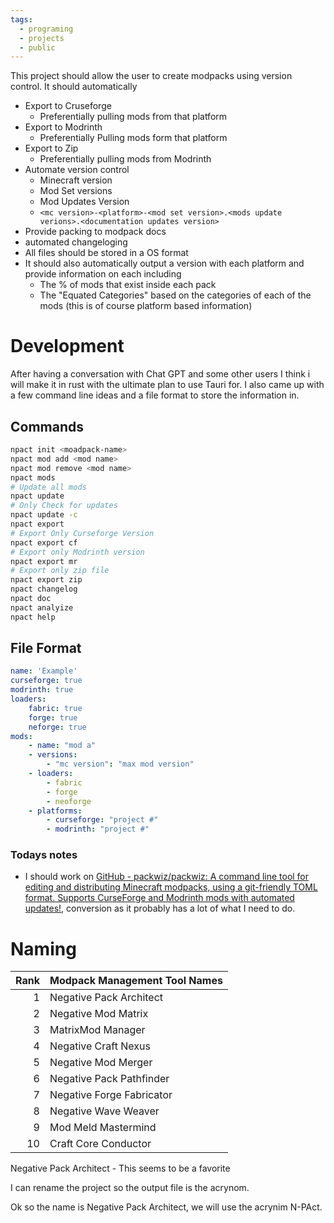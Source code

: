 ```yaml
---
tags:
  - programing
  - projects
  - public
---
```

This project should allow the user to create modpacks using version control. It should automatically
- Export to Cruseforge
    - Preferentially pulling mods from that platform
- Export to Modrinth
    - Preferentially Pulling mods form that platform
- Export to Zip
    - Preferentially pulling mods from Modrinth
- Automate version control
    - Minecraft version
    - Mod Set versions
    - Mod Updates Version
    - `<mc version>-<platform>-<mod set version>.<mods update verions>.<documentation updates version>`
- Provide packing to modpack docs
- automated changeloging
- All files should be stored in a OS format
- It should also automatically output a version with each platform and provide information on each including
    - The % of mods that exist inside each pack
    - The "Equated Categories" based on the categories of each of the mods (this is of course platform based information)

# Development

After having a conversation with Chat GPT and some other users I think i will make it in rust with the ultimate plan to use Tauri for. I also came up with a few command line ideas and a file format to store the information in.

## Commands
```sh
npact init <moadpack-name>
npact mod add <mod name>
npact mod remove <mod name>
npact mods
# Update all mods
npact update
# Only Check for updates
npact update -c 
npact export
# Export Only Curseforge Version
npact export cf
# Export only Modrinth version
npact export mr
# Export only zip file
npact export zip
npact changelog
npact doc
npact analyize
npact help
```

## File Format
```yaml
name: 'Example'
curseforge: true
modrinth: true
loaders:
    fabric: true
    forge: true
    neforge: true
mods:
    - name: "mod a"
    - versions:
        - "mc version": "max mod version"
    - loaders:
        - fabric
        - forge
        - neoforge
    - platforms:
        - curseforge: "project #"
        - modrinth: "project #"
```

### Todays notes
- I should work on [GitHub - packwiz/packwiz: A command line tool for editing and distributing Minecraft modpacks, using a git-friendly TOML format. Supports CurseForge and Modrinth mods with automated updates!](https://github.com/packwiz/packwiz), conversion as it probably has a lot of what I need to do.


# Naming
| Rank | Modpack Management Tool Names |
| ----:|:----------------------------- |
|    1 | Negative Pack Architect       |
|    2 | Negative Mod Matrix           |
|    3 | MatrixMod Manager             |
|    4 | Negative Craft Nexus           |
|    5 | Negative Mod Merger            |
|    6 | Negative Pack Pathfinder       |
|    7 | Negative Forge Fabricator      |
|    8 | Negative Wave Weaver           |
|    9 | Mod Meld Mastermind            |
|   10 | Craft Core Conductor           |
Negative Pack Architect - This seems to be a favorite

I can rename the project so the output file is the acrynom.

Ok so the name is Negative Pack Architect, we will use the acrynim N-PAct.